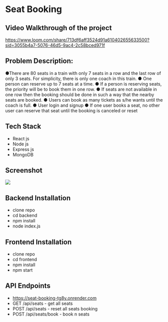 # Seat Booking

## Video Walkthrough of the project
https://www.loom.com/share/713df6aff3524d91a610402655633500?sid=3055b4a7-5076-46d5-9ac4-2c58bced971f

## Problem Description:
●There are 80 seats in a train with only 7 seats in a row and the last row of only 3
seats. For simplicity, there is only one coach in this train.
● One person can reserve up to 7 seats at a time.
● If a person is reserving seats, the priority will be to book them in one row.
● If seats are not available in one row then the booking should be done in such a way
that the nearby seats are booked.
● Users can book as many tickets as s/he wants until the coach is full.
● User login and signup
● If one user books a seat, no other user can reserve that seat until the booking is
canceled or reset

## Tech Stack
- React js
- Node js
- Express js
- MongoDB

## Screenshot
<img src="![Screenshot (4)](https://github.com/user-attachments/assets/f876817c-d542-4609-83d1-3648d95e4982)
" />

## Backend Installation
- clone repo
- cd backend
- npm install
- node index.js

## Frontend Installation
- clone repo
- cd frontend
- npm install
- npm start

## API Endpoints
- https://seat-booking-tg8y.onrender.com
- GET /api/seats - get all seats
- POST /api/seats - reset all seats booking
- POST /api/seats/book - book n seats
  
